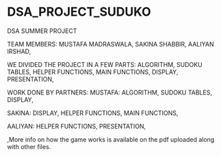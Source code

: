 # DSA_PROJECT_SUDUKO
DSA SUMMER PROJECT

TEAM MEMBERS:
MUSTAFA MADRASWALA,
SAKINA SHABBIR,
AALIYAN IRSHAD,

WE DIVIDED THE PROJECT IN A FEW PARTS:
ALGORITHM,
SUDOKU TABLES,
HELPER FUNCTIONS,
MAIN FUNCTIONS,
DISPLAY,
PRESENTATION,

WORK DONE BY PARTNERS:
MUSTAFA:
ALGORITHM,
SUDOKU TABLES,
DISPLAY,

SAKINA:
DISPLAY,
HELPER FUNCTIONS,
MAIN FUNCTIONS,

AALIYAN:
HELPER FUNCTIONS,
PRESENTATION,

,More info on how the game works is available on the pdf uploaded along with other files.
